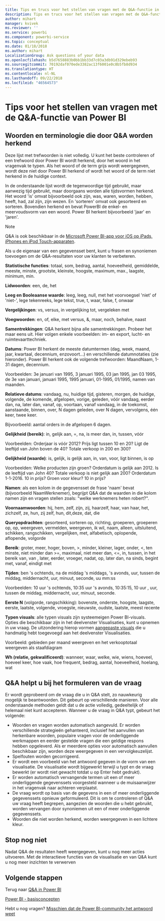 ```yaml
---
title: Tips en trucs voor het stellen van vragen met de Q&A-functie in Power BI
description: Tips en trucs voor het stellen van vragen met de Q&A-functie in Power BI
author: mihart
manager: kvivek
ms.reviewer: ''
ms.service: powerbi
ms.component: powerbi-service
ms.topic: conceptual
ms.date: 01/18/2018
ms.author: mihart
LocalizationGroup: Ask questions of your data
ms.openlocfilehash: b5d7658883b0bb1bb33d7c03a3db91d329ebeb93
ms.sourcegitcommit: 70192daf070ede3382ac13f6001e0c8b5fb8d934
ms.translationtype: HT
ms.contentlocale: nl-NL
ms.lasthandoff: 09/22/2018
ms.locfileid: "46564573"
---
```

# <a name="tips-for-asking-questions-in-power-bi-qa"></a>Tips voor het stellen van vragen met de Q&A-functie van Power BI
## <a name="words-and-terminology-that-qa-recognizes"></a>Woorden en terminologie die door Q&A worden herkend
Deze lijst met trefwoorden is niet volledig.  U kunt het beste controleren of een trefwoord door Power BI wordt herkend, door het woord in het vragenvak te typen.  Als het woord of de term grijs wordt weergegeven, wordt deze niet door Power BI herkend of wordt het woord of de term niet herkend in de huidige context.

In de onderstaande lijst wordt de tegenwoordige tijd gebruikt, maar aanwezig tijd gebruikt, maar doorgaans worden alle tijdsvormen herkend. Het woord 'is' omvat bijvoorbeeld ook zijn, was, waren, worden, hebben, heeft, had, zal zijn, zijn wezen.  En 'sorteren' omvat ook gesorteerd en sorteren.  Bovendien herkend en bevat PowerBI de enkel- en meervoudsvorm van een woord. Power BI herkent bijvoorbeeld 'jaar' en 'jaren'.

> [!NOTE]
> Q&A is ook beschikbaar in de [Microsoft Power BI-app voor iOS op iPads, iPhones en iPod Touch-apparaten](mobile/mobile-apps-ios-qna.md).
> 
> 

Als u de eigenaar van een gegevensset bent, kunt u frasen en synoniemen toevoegen om de Q&A-resultaten voor uw klanten te verbeteren.

**Statistische functies**: totaal, som, bedrag, aantal, hoeveelheid, gemiddelde, meeste, minste, grootste, kleinste, hoogste, maximum, max., laagste, minimum, min.

**Lidwoorden**: een, de, het

**Leeg en Booleaanse waarde**: leeg, leeg, null, met het voorvoegsel 'niet' of 'niet-', lege tekenreeks, lege tekst, true, t, waar, false, f, onwaar

**Vergelijkingen**: vs, versus, in vergelijking tot, vergeleken met

**Voegwoorden**: en, of, elke, met versus, &, maar, noch, behalve, naast

**Samentrekkingen**: Q&A herkent bijna alle samentrekkingen. Probeer het maar eens uit.  Hier volgen enkele voorbeelden: im- en export, lucht- en ruimtevaarttechniek.

**Datums**: Power BI herkent de meeste datumtermen (dag, week, maand, jaar, kwartaal, decennium, enzovoort...) en verschillende datumnotaties (zie hieronder). Power BI herkent ook de volgende trefwoorden: MaandNaam, 1-31 dagen, decennium.

Voorbeelden: 3e januari van 1995, 3 januari 1995, 03 jan 1995, jan 03 1995, de 3e van januari, januari 1995, 1995 januari, 01-1995, 01/1995, namen van maanden.

**Relatieve datums**: vandaag, nu, huidige tijd, gisteren, morgen, de huidige, volgende, de komende, afgelopen, vorige, geleden, vóór vandaag, eerder dan, na, later dan, vanaf, op, voortaan, vanaf vandaag, in de toekomst, aanstaande, binnen, over, N dagen geleden, over N dagen, vervolgens, één keer, twee keer.

Bijvoorbeeld: aantal orders in de afgelopen 6 dagen.

**Gelijkheid (bereik)**: in, gelijk aan, =, na, is meer dan, in, tussen, vóór

Voorbeelden: Orderjaar is vóór 2012? Prijs ligt tussen 10 en 20? Ligt de leeftijd van John boven de 40? Totale verkoop in 200 en 300?

**Gelijkheid (waarde)**: is, gelijk, is gelijk aan, in, van, voor, ligt binnen, is op

Voorbeelden: Welke producten zijn groen? Orderdatum is gelijk aan 2012. Is de leeftijd van John 40? Totale verkoop is niet gelijk aan 200? Orderdatum 1-1-2016. 10 in prijs? Groen voor kleur? 10 in prijs?

**Namen**: als een kolom in de gegevensset de frase 'naam' bevat (bijvoorbeeld NaamWerknemer), begrijpt Q&A dat de waarden in die kolom namen zijn en vragen stellen zoals: "welke werknemers heten robert?".

**Voornaamwoorden**: hij, hem, zelf, zijn, zij, haarzelf, haar, van haar, het, zichzelf, ze, hun, zij zelf, hun, dit,deze, dat, die

**Queryopdrachten**: gesorteerd, sorteren op, richting, groeperen, groeperen op, op, weergeven, vermelden, weergeven, ik wil, naam, alleen, uitsluitend, schikken, rangschikken, vergelijken, met, alfabetisch, oplopende, aflopende, volgorde

**Bereik**: groter, meer, hoger, boven, >, minder, kleiner, lager, onder, <, ten minste, niet minder dan >=, maximaal, niet meer dan, <=, in, tussen, in het bereik van, van , later, eerder, vroeger, nadat, op, later dan, na sinds, begint met, vanaf, eindigt met

**Tijden**: ben 's ochtends, na de middag 's middags, 's avonds, uur, tussen de middag, middernacht, uur, minuut, seconde, uu mm:ss

Voorbeelden: 10 uur 's ochtends, 10:35 uur 's avonds, 10:35:15, 10 uur , uur, tussen de middag, middernacht, uur, minuut, seconde.

**Eerste N** (volgorde, rangschikking): bovenste, onderste, hoogste, laagste, eerste, laatste, volgende, vroegste, nieuwste, oudste, laatste, meest recente

**Typen visuals**: alle typen visuals zijn systeemeigen Power BI-visuals.  Opties die beschikbaar zijn in het deelvenster Visualisaties, kunt u opnemen in uw vraag.  De uitzondering hierop vormen [aangepaste visuals](../power-bi-custom-visuals.md) die u handmatig hebt toegevoegd aan het deelvenster Visualisaties.

Voorbeeld: gebieden per maand weergeven en het verkooptotaal weergeven als staafdiagram

**Wh (relatie, gekwalificeerd)**: wanneer, waar, welke, wie, wiens, hoeveel, hoeveel keer, hoe vaak, hoe frequent, bedrag, aantal, hoeveelheid, hoelang, wat

## <a name="qa-helps-you-phrase-the-question"></a>Q&A helpt u bij het formuleren van de vraag
Er wordt geprobeerd om de vraag die u in Q&A stelt, zo nauwkeurig mogelijk te beantwoorden. Dit gebeurt op verschillende manieren. Voor alle onderstaande methoden geldt dat u de actie volledig, gedeeltelijk of helemaal niet kunt accepteren. Wanneer u de vraag in Q&A typt, gebeurt het volgende:

* Woorden en vragen worden automatisch aangevuld. Er worden verschillende strategieën gehanteerd, inclusief het aanvullen van herkenbare woorden, populaire vragen voor de onderliggende werkmappen en eerder gestelde vragen die een geldige respons hebben opgeleverd. Als er meerdere opties voor automatisch aanvullen beschikbaar zijn, worden deze weergegeven in een vervolgkeuzelijst.
* Spelfouten worden gecorrigeerd.
* Er wordt een voorbeeld van het antwoord gegeven in de vorm van een visualisatie. De visualisatie wordt bijgewerkt terwijl u typt en de vraag bewerkt (er wordt niet gewacht totdat u op Enter hebt gedrukt).
* Er worden automatisch vervangende termen uit een of meer onderliggende gegevenssets voorgesteld wanneer u de muisaanwijzer in het vragenvak naar achteren verplaatst.
* De vraag wordt op basis van de gegevens in een of meer onderliggende gegevenssets opnieuw geformuleerd. Dit is om te controleren of Q&A uw vraag heeft begrepen, aangezien de woorden die u hebt gebruikt, worden vervangen door synoniemen uit een of meer onderliggende gegevenssets.
* Woorden die niet worden herkend, worden weergegeven in een lichtere kleur.

## <a name="dont-stop-now"></a>Stop nog niet
Nadat Q&A de resultaten heeft weergegeven, kunt u nog meer acties uitvoeren. Met de interactieve functies van de visualisatie en van Q&A kunt u nog meer inzichten te verwerven

## <a name="next-steps"></a>Volgende stappen
Terug naar [Q&A in Power BI](end-user-q-and-a.md)  

[Power BI - basisconcepten](end-user-basic-concepts.md)  

Hebt u nog vragen? [Misschien dat de Power BI-community het antwoord weet](http://community.powerbi.com/)

